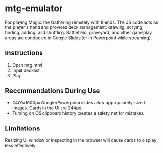 # mtg-emulator
For playing Magic: the Gathering remotely with friends. The JS code acts as the player's hand and provides deck management: drawing, scrying, finding, adding, and shuffling. Battlefield, graveyard, and other gameplay areas are conducted in Google Slides (or in Powerpoint while streaming).

## Instructions
1. Open mtg.html
2. Input decklist
3. Play

## Recommendations During Use
- 2400x1600px Google/Powerpoint slides allow appropriately-sized images. Cards in the UI are 244px.
- Turning on OS clipboard history creates a safety net for mistakes.

## Limitations
Resizing UI window or inspecting in the browser will cause cards to display less effectively.

